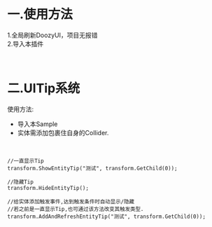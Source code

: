 # 一.使用方法
1.全局刷新DoozyUI，项目无报错 <br>
2.导入本插件

<br>

# 二.UITip系统
使用方法: 
- 导入本Sample
- 实体需添加包裹住自身的Collider.

<br>

~~~
//一直显示Tip
transform.ShowEntityTip("测试", transform.GetChild(0));

//隐藏Tip
transform.HideEntityTip();

//给实体添加触发事件,达到触发条件时自动显示/隐藏
//若之前是一直显示Tip,也可通过该方法改变其触发类型.
transform.AddAndRefreshEntityTip("测试", transform.GetChild(0));
~~~


